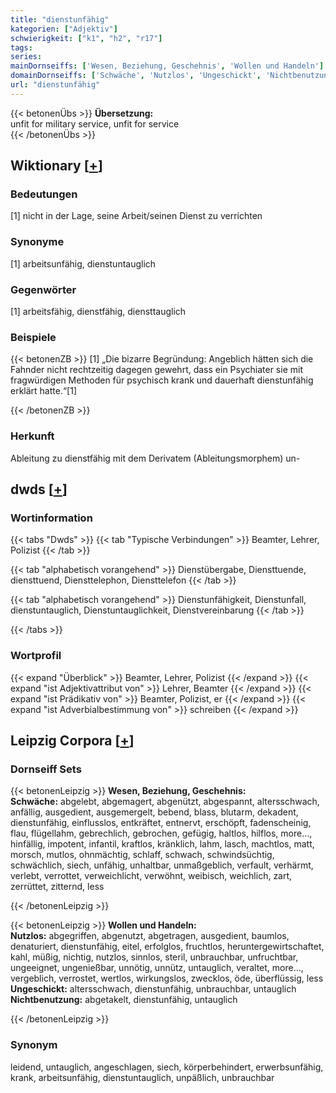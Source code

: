 ```yaml
---
title: "dienstunfähig"
kategorien: ["Adjektiv"]
schwierigkeit: ["k1", "h2", "r17"]
tags:
series:
mainDornseiffs: ['Wesen, Beziehung, Geschehnis', 'Wollen und Handeln']
domainDornseiffs: ['Schwäche', 'Nutzlos', 'Ungeschickt', 'Nichtbenutzung']
url: "dienstunfähig"
---
```


{{< betonenÜbs >}}
**Übersetzung:**  
unfit for military service, unfit for service  
{{< /betonenÜbs >}}

## Wiktionary [[+](https://de.wiktionary.org/wiki/dienstunfähig)]

### Bedeutungen
[1] nicht in der Lage, seine Arbeit/seinen Dienst zu verrichten  

### Synonyme
[1] arbeitsunfähig, dienstuntauglich  

### Gegenwörter
[1] arbeitsfähig, dienstfähig, diensttauglich  

### Beispiele
{{< betonenZB >}}
[1] „Die bizarre Begründung: Angeblich hätten sich die Fahnder nicht rechtzeitig dagegen gewehrt, dass ein Psychiater sie mit fragwürdigen Methoden für psychisch krank und dauerhaft dienstunfähig erklärt hatte.“[1]  

{{< /betonenZB >}}
### Herkunft
Ableitung zu dienstfähig mit dem Derivatem (Ableitungsmorphem) un-  



## dwds [[+](https://www.dwds.de/wb/dienstunfähig)]

### Wortinformation
{{< tabs "Dwds" >}}
{{< tab "Typische Verbindungen" >}}
Beamter, Lehrer, Polizist
{{< /tab >}}

{{< tab "alphabetisch vorangehend" >}}
Dienstübergabe, Diensttuende, diensttuend, Diensttelephon, Diensttelefon
{{< /tab >}}

{{< tab "alphabetisch vorangehend" >}}
Dienstunfähigkeit, Dienstunfall, dienstuntauglich, Dienstuntauglichkeit, Dienstvereinbarung
{{< /tab >}}

{{< /tabs >}}

### Wortprofil
{{< expand "Überblick" >}} Beamter, Lehrer, Polizist {{< /expand >}}
{{< expand "ist Adjektivattribut von" >}} Lehrer, Beamter {{< /expand >}}
{{< expand "ist Prädikativ von" >}} Beamter, Polizist, er {{< /expand >}}
{{< expand "ist Adverbialbestimmung von" >}} schreiben {{< /expand >}}

## Leipzig Corpora [[+](https://corpora.uni-leipzig.de/en/res?word=dienstunfähig&corpusId=deu_newscrawl-public_2018)]

### Dornseiff Sets
{{< betonenLeipzig >}}
**Wesen, Beziehung, Geschehnis:**  
**Schwäche:** abgelebt, abgemagert, abgenützt, abgespannt, altersschwach, anfällig, ausgedient, ausgemergelt, bebend, blass, blutarm, dekadent, dienstunfähig, einflusslos, entkräftet, entnervt, erschöpft, fadenscheinig, flau, flügellahm, gebrechlich, gebrochen, gefügig, haltlos, hilflos, more..., hinfällig, impotent, infantil, kraftlos, kränklich, lahm, lasch, machtlos, matt, morsch, mutlos, ohnmächtig, schlaff, schwach, schwindsüchtig, schwächlich, siech, unfähig, unhaltbar, unmaßgeblich, verfault, verhärmt, verlebt, verrottet, verweichlicht, verwöhnt, weibisch, weichlich, zart, zerrüttet, zitternd, less  

{{< /betonenLeipzig >}}


{{< betonenLeipzig >}}
**Wollen und Handeln:**  
**Nutzlos:** abgegriffen, abgenutzt, abgetragen, ausgedient, baumlos, denaturiert, dienstunfähig, eitel, erfolglos, fruchtlos, heruntergewirtschaftet, kahl, müßig, nichtig, nutzlos, sinnlos, steril, unbrauchbar, unfruchtbar, ungeeignet, ungenießbar, unnötig, unnütz, untauglich, veraltet, more..., vergeblich, verrostet, wertlos, wirkungslos, zwecklos, öde, überflüssig, less  
**Ungeschickt:** altersschwach, dienstunfähig, unbrauchbar, untauglich  
**Nichtbenutzung:** abgetakelt, dienstunfähig, untauglich  

{{< /betonenLeipzig >}}

### Synonym
leidend, untauglich, angeschlagen, siech, körperbehindert, erwerbsunfähig, krank, arbeitsunfähig, dienstuntauglich, unpäßlich, unbrauchbar

